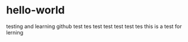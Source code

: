 # hello-world
testing and learning github
test tes test test test test tes this is a test for lerning
